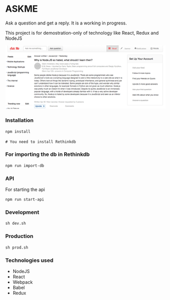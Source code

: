 ASKME
=====================
Ask a question and get a reply. It is a working in progress.

This project is for demostration-only of technology like React, Redux and NodeJS

![Screenshot ASK ME](https://raw.githubusercontent.com/niksolaz/askme/master/screenshots/askme_screeshoot.png)


### Installation
```
npm install

# You need to install Rethinkdb
```

### For importing the db in Rethinkdb
```
npm run import-db
```

### API
For starting the api
```
npm run start-api
```


### Development

```
sh dev.sh
```

### Production

```
sh prod.sh
```


### Technologies used
- NodeJS
- React
- Webpack
- Babel
- Redux
